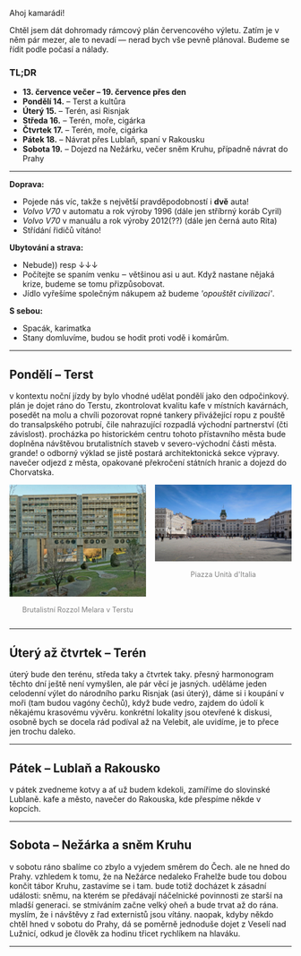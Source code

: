 Ahoj kamarádi!

Chtěl jsem dát dohromady rámcový plán červencového výletu. Zatím je v něm pár mezer, ale to nevadí — nerad bych vše pevně plánoval. Budeme se řídit podle počasí a nálady.

### TL;DR

- **13. července večer – 19. července přes den**
- **Pondělí 14.** – Terst a kultůra  
- **Úterý 15.** – Terén, asi Risnjak
- **Středa 16.** – Terén, moře, cigárka
- **Čtvrtek 17.** – Terén, moře, cigárka
- **Pátek 18.** – Návrat přes Lublaň, spaní v Rakousku  
- **Sobota 19.** – Dojezd na Nežárku, večer sněm Kruhu, případně návrat do Prahy

---

**Doprava:**

- Pojede nás víc, takže s největší pravděpodobností i **dvě** auta!
- *Volvo V70* v automatu a rok výroby 1996 (dále jen stříbrný koráb Cyril)
- *Volvo V70* v manuálu a rok výroby 2012(??) (dále jen černá auto Rita)
- Střídání řidičů vítáno!

**Ubytování a strava:**

- Nebude)) resp ↓↓↓
- Počítejte se spaním venku ‒ většinou asi u aut. Když nastane nějaká krize, budeme se tomu přizpůsobovat.
- Jídlo vyřešíme společným nákupem až budeme *'opouštět civilizaci'*.

**S sebou:**

- Spacák, karimatka
- Stany domluvíme, budou se hodit proti vodě i komárům.

---

## Pondělí – Terst

v kontextu noční jízdy by bylo vhodné udělat pondělí jako den odpočinkový. plán je dojet ráno do Terstu, zkontrolovat kvalitu kafe v místních kavárnách, posedět na molu a chvíli pozorovat ropné tankery přivážející ropu z pouště do transalpského potrubí, čile nahrazující rozpadlá východní partnerství (čti závislost). procházka po historickém centru tohoto přístavního města bude doplněna návštěvou brutalistních staveb v severo-východní části města. grande! o odborný výklad se jistě postará architektonická sekce výpravy. navečer odjezd z města, opakované překročení státních hranic a dojezd do Chorvatska.

<div style="display: flex; justify-content: space-between; gap: 1rem; text-align: center;">

  <div style="flex: 1;">
    <img src="pic/brutalism1.jpg" alt="Brutalismus" style="width: 100%;">
    <p style="font-size: 0.9em; color: gray;">Brutalistní Rozzol Melara v Terstu</p>
  </div>

  <div style="flex: 1;">
    <img src="pic/terst_piazza.jpg" alt="Piazza" style="width: 100%;">
    <p style="font-size: 0.9em; color: gray;">Piazza Unità d'Italia</p>
  </div>

</div>

---

## Úterý až čtvrtek – Terén

úterý bude den terénu, středa taky a čtvrtek taky. přesný harmonogram těchto dní ještě není vymyšlen, ale pár věcí je jasných. uděláme jeden celodenní výlet do národního parku Risnjak (asi úterý), dáme si i koupání v moři (tam budou vagóny čechů), když bude vedro, zajdem do údolí k někajému krasovému vývěru. konkrétní lokality jsou otevřené k diskusi, osobně bych se docela rád podíval až na Velebit, ale uvidíme, je to přece jen trochu daleko.

---

## Pátek – Lublaň a Rakousko

v pátek zvedneme kotvy a ať už budem kdekoli, zamíříme do slovinské Lublaně. kafe a město, navečer do Rakouska, kde přespíme někde v kopcích.

---

## Sobota – Nežárka a sněm Kruhu

v sobotu ráno sbalíme co zbylo a vyjedem směrem do Čech. ale ne hned do Prahy. vzhledem k tomu, že na Nežárce nedaleko Frahelže bude tou dobou končit tábor Kruhu, zastavíme se i tam. bude totiž docházet k zásadní události: sněmu, na kterém se předávají náčelnické povinnosti ze starší na mladší generaci. se stmíváním začne velký oheň a bude trvat až do rána. myslím, že i návštěvy z řad externistů jsou vítány. naopak, kdyby někdo chtěl hned v sobotu do Prahy, dá se poměrně jednoduše dojet z Veselí nad Lužnicí, odkud je člověk za hodinu třicet rychlíkem na hlaváku.

---

